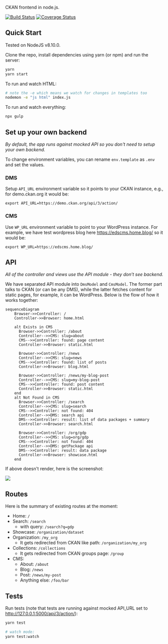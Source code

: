 CKAN frontend in node.js.

[![Build Status](https://travis-ci.org/datopian/frontend-v2.svg?branch=master)](https://travis-ci.org/datopian/frontend-v2)
[![Coverage Status](https://coveralls.io/repos/github/datopian/frontend-v2/badge.svg?branch=master)](https://coveralls.io/github/datopian/frontend-v2?branch=master)

## Quick Start

Tested on NodeJS v8.10.0.

Clone the repo, install dependencies using yarn (or npm) and run the server:

```bash
yarn
yarn start
```

To run and watch HTML:

```bash
# note the -e which means we watch for changes in templates too
nodemon -e "js html" index.js
```

To run and watch everything:

```bash
npx gulp
```

## Set up your own backend

*By default, the app runs against mocked API so you don't need to setup your own backend.*

To change environment variables, you can rename `env.template` as `.env` and set the values.

### DMS

Setup `API_URL` environment variable so it points to your CKAN instance, e.g., for demo.ckan.org it would be:

```
export API_URL=https://demo.ckan.org/api/3/action/
```

### CMS

Use `WP_URL` environment variable to point to your WordPress instance. For example, we have test wordpress blog here https://edscms.home.blog/ so it would be:

```
export WP_URL=https://edscms.home.blog/
```

## API

*All of the controller and views use the API module - they don’t see backend.*

We have separated API module into `DmsModel` and `CmsModel`. The former part talks to CKAN (or can be any DMS), while the latter fetches content for static pages, for example, it can be WordPress. Below is the flow of how it works together:

```mermaid
sequenceDiagram
    Browser->>Controller: /
    Controller->>Browser: home.html

    alt Exists in CMS
      Browser->>Controller: /about
      Controller-->>CMS: slug=about
      CMS-->>Controller: found: page content
      Controller->>Browser: static.html

      Browser->>Controller: /news
      Controller-->>CMS: slug=news
      CMS-->>Controller: found: list of posts
      Controller->>Browser: blog.html

      Browser->>Controller: /news/my-blog-post
      Controller-->>CMS: slug=my-blog-post
      CMS-->>Controller: found: post content
      Controller->>Browser: static.html
    end
    alt Not Found in CMS
      Browser->>Controller: /search
      Controller-->>CMS: slug=search
      CMS-->>Controller: not found: 404
      Controller-->>DMS: search api
      DMS-->>Controller: result: list of data packages + summary
      Controller->>Browser: search.html

      Browser->>Controller: /org/gdp
      Controller-->>CMS: slug=org/gdp
      CMS-->>Controller: not found: 404
      Controller-->>DMS: getPackage api
      DMS-->>Controller: result: data package
      Controller->>Browser: showcase.html
    end
```

If above doesn't render, here is the screenshot:

![](https://i.imgur.com/TYdJaOS.png)

## Routes

Here is the summary of existing routes at the moment:

* Home: `/`
* Search: `/search`
  * with query: `/search?q=gdp`
* Showcase: `/organization/dataset`
* Organization: `/my_org`
  * It gets redirected from CKAN like path: `/organization/my_org`
* Collections: `/collections`
  * It gets redirected from CKAN groups page: `/group`
* CMS:
  * About: `/about`
  * Blog: `/news`
  * Post: `/news/my-post`
  * Anything else: `/foo/bar`

## Tests

Run tests (note that tests are running against mocked API_URL set to http://127.0.0.1:5000/api/3/action/):

```bash
yarn test

# watch mode:
yarn test:watch
```
